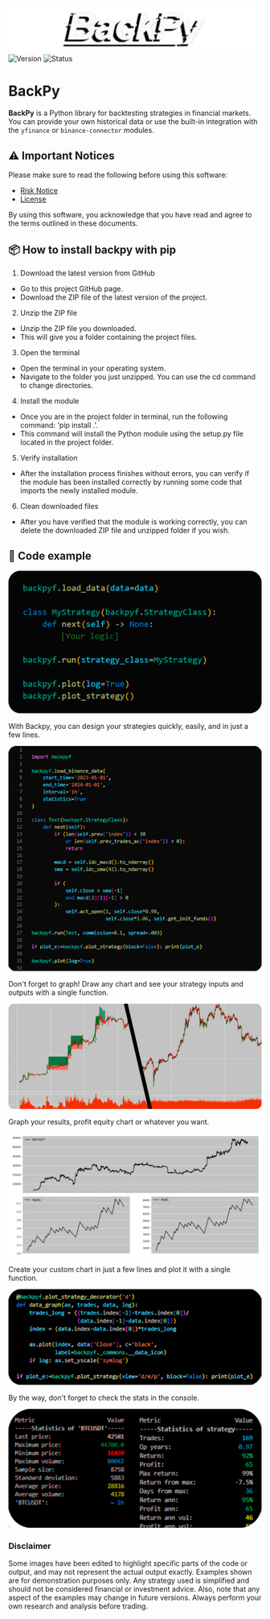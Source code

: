 ![BackPy logo](images/logo.png)  
![Version](https://img.shields.io/badge/version-0.9.67b3-blue)
![Status](https://img.shields.io/badge/status-beta-orange)

# BackPy

**BackPy** is a Python library for backtesting strategies in financial markets.  
You can provide your own historical data or use the built-in integration with the `yfinance` or `binance-connector` modules.

## ⚠️ Important Notices

Please make sure to read the following before using this software:

- [Risk Notice](Risk_notice.txt)
- [License](LICENSE)

By using this software, you acknowledge that you have read and agree to the terms outlined in these documents.

## 📦 How to install backpy with pip

1. Download the latest version from GitHub
- Go to this project GitHub page.
- Download the ZIP file of the latest version of the project.
2. Unzip the ZIP file
- Unzip the ZIP file you downloaded.
- This will give you a folder containing the project files.
3. Open the terminal
- Open the terminal in your operating system.
- Navigate to the folder you just unzipped. You can use the cd command to change directories.
4. Install the module
- Once you are in the project folder in terminal, run the following command: 'pip install .'.
- This command will install the Python module using the setup.py file located in the project folder.
5. Verify installation
- After the installation process finishes without errors, you can verify if the module has been installed correctly by running some code that imports the newly installed module.
6. Clean downloaded files
- After you have verified that the module is working correctly, you can delete the downloaded ZIP file and unzipped folder if you wish.

## 🚀 Code example
![simple code image](images/code1.png)

With Backpy, you can design your strategies quickly, easily, and in just a few lines.

![strategy code image](images/code2.png)

Don't forget to graph!
Draw any chart and see your strategy inputs and outputs with a single function.

![BTC graph image](images/graph1.png)

Graph your results, profit equity chart or whatever you want.

![statistics graph image](images/graph2.png)

Create your custom chart in just a few lines and plot it with a single function.

![graph code image](images/code3.png)

By the way, don't forget to check the stats in the console.

![console statistics image](images/stats.png)

### Disclaimer
Some images have been edited to highlight specific parts of the code or output, and may not represent the actual output exactly.
Examples shown are for demonstration purposes only. Any strategy used is simplified and should not be considered financial or investment advice.
Also, note that any aspect of the examples may change in future versions.
Always perform your own research and analysis before trading.
